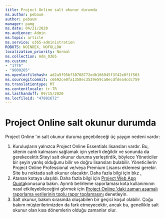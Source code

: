 ```yaml
---
title: Project Online salt okunur durumda
ms.author: pebaum
author: pebaum
manager: pamg
ms.date: 04/21/2020
ms.audience: Admin
ms.topic: article
ms.service: o365-administration
ROBOTS: NOINDEX, NOFOLLOW
localization_priority: Normal
ms.collection: Adm_O365
ms.custom:
- "1776"
- "9000205"
ms.openlocfilehash: ad2a9f95bf30708772edb166945f3f42e0f1f503
ms.sourcegitcommit: c6692ce0fa1358ec3529e59ca0ecdfdea4cdc759
ms.translationtype: MT
ms.contentlocale: tr-TR
ms.lasthandoff: 09/15/2020
ms.locfileid: "47801672"
---
```

# <a name="project-online-is-in-a-read-only-state"></a>Project Online salt okunur durumda

Project Online 'ın salt okunur duruma geçebileceği üç yaygın nedeni vardır:

1. Kuruluşların yalnızca Project Online Essentials lisansları vardır. Bu, sitenin canlı kalmasını sağlamak için yeterli değildir ve sonunda da gerekecektir.Siteyi salt okunur duruma yerleştirdik, böylece Yöneticiler bir şeyin yanlış olduğunu bilir ve doğru lisansları bulabilir. Yöneticilerin Project Online Professional ve/veya Premium Lisansı eklemesi gerekir. Site bu noktada salt okunur olacaktır. Daha fazla bilgi için bkz [.](https://products.office.com/project/compare-microsoft-project-management-software?tab=1)
2. Atanan kotaya ulaşıldı. Daha fazla bilgi için [Project Web App Quota](https://docs.microsoft.com/projectonline/tune-project-online-performance#project-web-app-quota)konusuna bakın. Ayrıntı belirleme raporlaması kota kullanımının nasıl etkileyebileceğini görmek için [Project Online 'daki zaman aşamalı raporlama verilerinin toplu rapor toplamasını](https://docs.microsoft.com/ProjectOnline/configure-rollup-of-timephased-reporting-data-in-project-online) denetleyin.
3. Salt okunur, bakım sırasında oluşabilen bir geçici koşul olabilir. Çoğu bakım müşterilerimizden da fark etmeyecektir, ancak bu, genellikle salt okunur olan kısa dönemlerin olduğu zamanlar olur.
